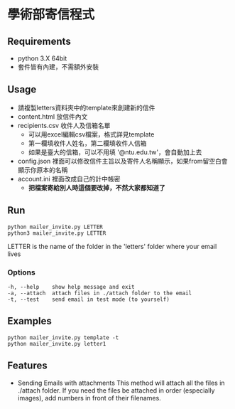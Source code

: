 # 學術部寄信程式

## Requirements

- python 3.X 64bit
- 套件皆有內建，不需額外安裝

## Usage

- 請複製letters資料夾中的template來創建新的信件
- content.html 放信件內文
- recipients.csv 收件人及信箱名單
  - 可以用excel編輯csv檔案，格式詳見template
  - 第一欄填收件人姓名，第二欄填收件人信箱
  - 如果是臺大的信箱，可以不用填 '@ntu.edu.tw'，會自動加上去
- config.json 裡面可以修改信件主旨以及寄件人名稱顯示，如果from留空白會顯示你原本的名稱
- account.ini 裡面改成自己的計中帳密
  - **把檔案寄給別人時這個要改掉，不然大家都知道了**

## Run

    python mailer_invite.py LETTER
    python3 mailer_invite.py LETTER

LETTER is the name of the folder in the 'letters' folder where your email lives

### Options

    -h, --help    show help message and exit
    -a, --attach  attach files in ./attach folder to the email
    -t, --test    send email in test mode (to yourself)

## Examples

    python mailer_invite.py template -t
    python mailer_invite.py letter1

## Features

- Sending Emails with attachments
  This method will attach all the files in ./attach folder.
  If you need the files be attached in order (especially images), add numbers in front of their filenames.
